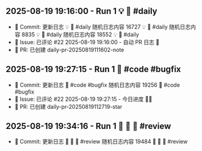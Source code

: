 ## 2025-08-19 19:16:00 - Run 1  💡 📜  #daily
- 📝 Commit: 更新日志  💡 📜  #daily
随机日志内容 16727  💡 📜  #daily
随机日志内容 8835  💡 📜  #daily
随机日志内容 18552  💡 📜  #daily
- 💬 Issue: 已评论 #22
2025-08-19 19:16:00 - 自动 PR 日志 🌱
- 🔀 PR: 已创建 daily-pr-20250819111602-note
## 2025-08-19 19:27:15 - Run 1  🌱  #code #bugfix
- 📝 Commit: 更新日志  🌱  #code #bugfix
随机日志内容 19256  🌱  #code #bugfix
- 💬 Issue: 已评论 #22
2025-08-19 19:27:15 - 今日进度 🏃‍♂️
- 🔀 PR: 已创建 daily-pr-20250819112719-star
## 2025-08-19 19:34:16 - Run 1  🌸 🐛 🐛  #review
- 📝 Commit: 更新日志  🌸 🐛 🐛  #review
随机日志内容 19484  🌸 🐛 🐛  #review
